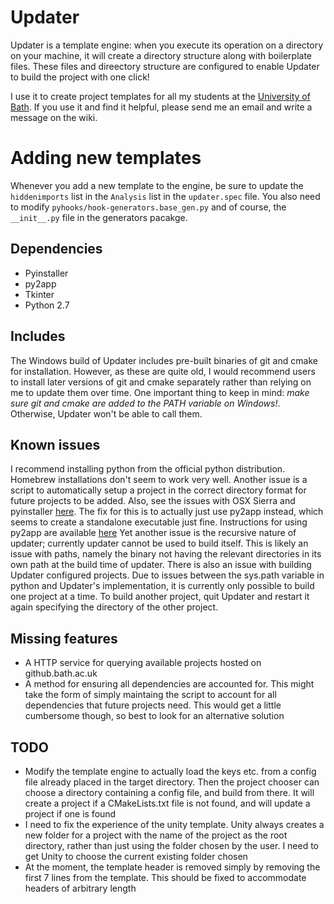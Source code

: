 # Updater
Updater is a template engine: when you execute its operation on a directory on your machine, it will create a directory structure along with boilerplate files.
These files and direectory structure are configured to enable Updater to build the project with one click!

I use it to create project templates for all my students at the [University of Bath](www.bath.ac.uk).
If you use it and find it helpful, please send me an email and write a message on the wiki.

# Adding new templates
Whenever you add a new template to the engine, be sure to update the `hiddenimports` list in the `Analysis` list in the `updater.spec` file.
You also need to modify `pyhooks/hook-generators.base_gen.py` and of course, the `__init__.py` file in the generators pacakge.

## Dependencies
- Pyinstaller
- py2app
- Tkinter
- Python 2.7

## Includes
The Windows build of Updater includes pre-built binaries of git and cmake for installation.
However, as these are quite old, I would recommend users to install later versions of git and cmake separately rather than relying on me to update them over time.
One important thing to keep in mind: *make sure git and cmake are added to the PATH variable on Windows!*.
Otherwise, Updater won't be able to call them.

## Known issues
I recommend installing python from the official python distribution.
Homebrew installations don't seem to work very well.
Another issue is a script to automatically setup a project in the correct directory format for future projects to be added.
Also, see the issues with OSX Sierra and pyinstaller [here](https://github.com/pyinstaller/pyinstaller/issues/1350).
The fix for this is to actually just use py2app instead, which seems to create a standalone executable just fine.
Instructions for using py2app are available [here](https://py2app.readthedocs.io/en/latest/tutorial.html#create-a-setup-py-file)
Yet another issue is the recursive nature of updater; currently updater cannot be used to build itself.
This is likely an issue with paths, namely the binary not having the relevant directories in its own path at the build time of updater.
There is also an issue with building Updater configured projects. Due to issues between the sys.path variable in python and Updater's implementation, it is currently only possible to build one project at a time. To build another project, quit Updater and restart it again specifying the directory of the other project.

## Missing features
- A HTTP service for querying available projects hosted on github.bath.ac.uk
- A method for ensuring all dependencies are accounted for.
This might take the form of simply maintaing the script to account for all dependencies that future projects need.
This would get a little cumbersome though, so best to look for an alternative solution


## TODO
- Modify the template engine to actually load the keys etc. from a config file already placed in the target directory. Then the project chooser can choose a directory containing a config file, and build from there. It will create a project if a CMakeLists.txt file is not found, and will update a project if one is found
- I need to fix the experience of the unity template. Unity always creates a new folder for a project with the name of the project as the root directory, rather than just using the folder chosen by the user. I need to get Unity to choose the current existing folder chosen
- At the moment, the template header is removed simply by removing the first 7 lines from the template. This should be fixed to accommodate headers of arbitrary length
